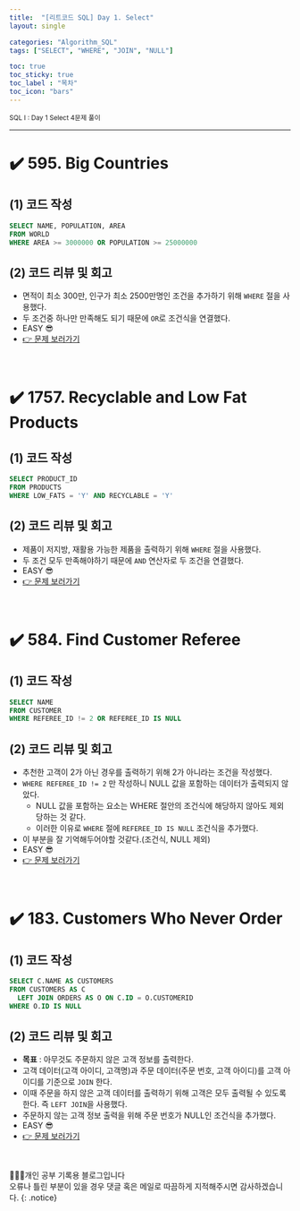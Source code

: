 ```yaml
---
title:  "[리트코드 SQL] Day 1. Select"
layout: single

categories: "Algorithm_SQL"
tags: ["SELECT", "WHERE", "JOIN", "NULL"]

toc: true
toc_sticky: true
toc_label : "목차"
toc_icon: "bars"
---
```


<small>SQL I : Day 1 Select 4문제 풀이</small>

***

# <span class="half_HL">✔️ 595. Big Countries</span>

## (1) 코드 작성
```sql
SELECT NAME, POPULATION, AREA
FROM WORLD
WHERE AREA >= 3000000 OR POPULATION >= 25000000
```

## (2) 코드 리뷰 및 회고
- 면적이 최소 300만, 인구가 최소 2500만명인 조건을 추가하기 위해 ```WHERE``` 절을 사용했다.
- 두 조건중 하나만 만족해도 되기 때문에 ```OR```로 조건식을 연결했다.
- EASY 😎
- [👉 문제 보러가기](https://leetcode.com/problems/big-countries/)

<br>

# <span class="half_HL">✔️ 1757. Recyclable and Low Fat Products</span>

## (1) 코드 작성
```sql
SELECT PRODUCT_ID
FROM PRODUCTS
WHERE LOW_FATS = 'Y' AND RECYCLABLE = 'Y'
```

## (2) 코드 리뷰 및 회고
- 제품이 저지방, 재활용 가능한 제품을 출력하기 위해 ```WHERE``` 절을 사용했다.
- 두 조건 모두 만족해야하기 때문에 ```AND``` 연산자로 두 조건을 연결했다.
- EASY 😎
- [👉 문제 보러가기](https://leetcode.com/problems/recyclable-and-low-fat-products/)

<br>

# <span class="half_HL">✔️ 584. Find Customer Referee</span>

## (1) 코드 작성
```sql
SELECT NAME
FROM CUSTOMER
WHERE REFEREE_ID != 2 OR REFEREE_ID IS NULL
```

## (2) 코드 리뷰 및 회고
- 추천한 고객이 2가 아닌 경우를 출력하기 위해 2가 아니라는 조건을 작성했다.
- ```WHERE REFEREE_ID != 2``` 만 작성하니 NULL 값을 포함하는 데이터가 출력되지 않았다.
  - NULL 값을 포함하는 요소는 WHERE 절안의 조건식에 해당하지 않아도 제외 당하는 것 같다.
  - 이러한 이유로 ```WHERE``` 절에 ```REFEREE_ID IS NULL``` 조건식을 추가했다.
- 이 부분을 잘 기억해두어야할 것같다.(조건식, NULL 제외)
- EASY 😎
- [👉 문제 보러가기](https://leetcode.com/problems/find-customer-referee/)

<br>

# <span class="half_HL">✔️ 183. Customers Who Never Order</span>

## (1) 코드 작성
```sql
SELECT C.NAME AS CUSTOMERS
FROM CUSTOMERS AS C
  LEFT JOIN ORDERS AS O ON C.ID = O.CUSTOMERID
WHERE O.ID IS NULL
```

## (2) 코드 리뷰 및 회고
- **목표** : 아무것도 주문하지 않은 고객 정보를 출력한다.
- 고객 데이터(고객 아이디, 고객명)과 주문 데이터(주문 번호, 고객 아이디)를 고객 아이디를 기준으로 ```JOIN``` 한다.
- 이때 주문을 하지 않은 고객 데이터를 출력하기 위해 고객은 모두 출력될 수 있도록 한다. 즉 ```LEFT JOIN```을 사용했다.
- 주문하지 않는 고객 정보 출력을 위해 주문 번호가 NULL인 조건식을 추가했다.
- EASY 😎
- [👉 문제 보러가기](https://leetcode.com/problems/customers-who-never-order/)

<br>

👩🏻‍💻개인 공부 기록용 블로그입니다
<br>오류나 틀린 부분이 있을 경우 댓글 혹은 메일로 따끔하게 지적해주시면 감사하겠습니다.
{: .notice}